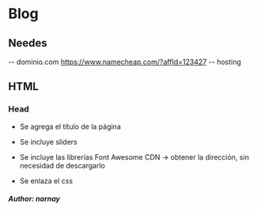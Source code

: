 # Blog

## Needes
-- dominio.com
    https://www.namecheap.com/?affId=123427
-- hosting

## HTML
### Head
- Se agrega el título de la página

- Se incluye sliders

- Se incluye las librerías <link>
    Font Awesome CDN -> obtener la dirección, sin necesidad de descargarlo

- Se enlaza el css

##### Author: narnay